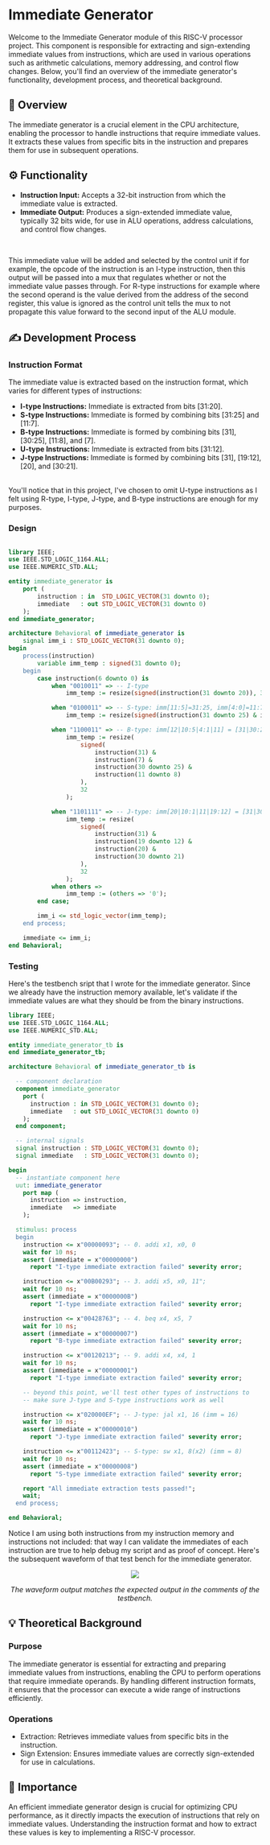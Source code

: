 # Immediate Generator

Welcome to the Immediate Generator module of this RISC-V processor project. This component is responsible for extracting and sign-extending immediate values from instructions, which are used in various operations such as arithmetic calculations, memory addressing, and control flow changes. Below, you'll find an overview of the immediate generator's functionality, development process, and theoretical background.

## 🧠 Overview
The immediate generator is a crucial element in the CPU architecture, enabling the processor to handle instructions that require immediate values. It extracts these values from specific bits in the instruction and prepares them for use in subsequent operations.

## ⚙️ Functionality
- **Instruction Input:** Accepts a 32-bit instruction from which the immediate value is extracted.
- **Immediate Output:** Produces a sign-extended immediate value, typically 32 bits wide, for use in ALU operations, address calculations, and control flow changes.
  
<br/>

This immediate value will be added and selected by the control unit if for example, the opcode of the instruction is an I-type instruction, then this output will be passed into a mux that regulates whether or not the immediate value passes through. For R-type instructions for example where the second operand is the value derived from the address of the second register, this value is ignored as the control unit tells the mux to not propagate this value forward to the second input of the ALU module.

## ✍ Development Process

### Instruction Format
The immediate value is extracted based on the instruction format, which varies for different types of instructions:

- **I-type Instructions:** Immediate is extracted from bits [31:20].
- **S-type Instructions:** Immediate is formed by combining bits [31:25] and [11:7].
- **B-type Instructions:** Immediate is formed by combining bits [31], [30:25], [11:8], and [7].
- **U-type Instructions:** Immediate is extracted from bits [31:12].
- **J-type Instructions:** Immediate is formed by combining bits [31], [19:12], [20], and [30:21].
</br>
You'll notice that in this project, I've chosen to omit U-type instructions as I felt using R-type, I-type, J-type, and B-type instructions are enough for my purposes.

### Design
<div style="max-width: 800px; overflow-x: auto;">
    
```VHDL
library IEEE;
use IEEE.STD_LOGIC_1164.ALL;
use IEEE.NUMERIC_STD.ALL;

entity immediate_generator is
    port (
        instruction : in  STD_LOGIC_VECTOR(31 downto 0);
        immediate   : out STD_LOGIC_VECTOR(31 downto 0)
    );
end immediate_generator;

architecture Behavioral of immediate_generator is
    signal imm_i : STD_LOGIC_VECTOR(31 downto 0);
begin
    process(instruction)
        variable imm_temp : signed(31 downto 0);
    begin
        case instruction(6 downto 0) is
            when "0010011" => -- I-type
                imm_temp := resize(signed(instruction(31 downto 20)), 32);

            when "0100011" => -- S-type: imm[11:5]=31:25, imm[4:0]=11:7
                imm_temp := resize(signed(instruction(31 downto 25) & instruction(11 downto 7)), 32);

            when "1100011" => -- B-type: imm[12|10:5|4:1|11] = [31|30:25|11:8|7]
                imm_temp := resize(
                    signed(
                        instruction(31) & 
                        instruction(7) & 
                        instruction(30 downto 25) & 
                        instruction(11 downto 8)  
                    ),
                    32
                );

            when "1101111" => -- J-type: imm[20|10:1|11|19:12] = [31|30:21|20|19:12]
                imm_temp := resize(
                    signed(
                        instruction(31) & 
                        instruction(19 downto 12) & 
                        instruction(20) & 
                        instruction(30 downto 21)  
                    ),
                    32
                );
            when others =>
                imm_temp := (others => '0');
        end case;

        imm_i <= std_logic_vector(imm_temp);
    end process;

    immediate <= imm_i;
end Behavioral;

```

### Testing

Here's the testbench sript that I wrote for the immediate generator. Since we already have the instruction memory available, let's validate if the immediate values are what they should be from the binary instructions.

```VHDL
library IEEE;
use IEEE.STD_LOGIC_1164.ALL;
use IEEE.NUMERIC_STD.ALL;

entity immediate_generator_tb is
end immediate_generator_tb;

architecture Behavioral of immediate_generator_tb is

  -- component declaration
  component immediate_generator
    port (
      instruction : in STD_LOGIC_VECTOR(31 downto 0);
      immediate   : out STD_LOGIC_VECTOR(31 downto 0)
    );
  end component;

  -- internal signals
  signal instruction : STD_LOGIC_VECTOR(31 downto 0);
  signal immediate   : STD_LOGIC_VECTOR(31 downto 0);

begin
  -- instantiate component here
  uut: immediate_generator
    port map (
      instruction => instruction,
      immediate   => immediate
    );

  stimulus: process
  begin
    instruction <= x"00000093"; -- 0. addi x1, x0, 0
    wait for 10 ns;
    assert (immediate = x"00000000")
      report "I-type immediate extraction failed" severity error;

    instruction <= x"00B00293"; -- 3. addi x5, x0, 11";
    wait for 10 ns;
    assert (immediate = x"0000000B")
      report "I-type immediate extraction failed" severity error;

    instruction <= x"00428763"; -- 4. beq x4, x5, 7
    wait for 10 ns;
    assert (immediate = x"00000007")
      report "B-type immediate extraction failed" severity error;

    instruction <= x"00120213"; -- 9. addi x4, x4, 1
    wait for 10 ns;
    assert (immediate = x"00000001")
      report "I-type immediate extraction failed" severity error;

    -- beyond this point, we'll test other types of instructions to
    -- make sure J-type and S-type instructions work as well

    instruction <= x"020000EF"; -- J-type: jal x1, 16 (imm = 16) 
    wait for 10 ns;
    assert (immediate = x"00000010")
      report "J-type immediate extraction failed" severity error;

    instruction <= x"00112423"; -- S-type: sw x1, 8(x2) (imm = 8)
    wait for 10 ns;
    assert (immediate = x"00000008")
      report "S-type immediate extraction failed" severity error;

    report "All immediate extraction tests passed!";
    wait;
  end process;

end Behavioral;
```

Notice I am using both instructions from my instruction memory and instructions not included: that way I can validate the immediates of each instruction are true to help debug my script and as proof of concept. Here's the subsequent waveform of that test bench for the immediate generator.
<p align="center">
  <img src="./Waveform.png" />
</p>
<p align="center">
  <em>The waveform output matches the expected output in the comments of the testbench.</em>
</p>

## 💡 Theoretical Background

### Purpose
The immediate generator is essential for extracting and preparing immediate values from instructions, enabling the CPU to perform operations that require immediate operands. By handling different instruction formats, it ensures that the processor can execute a wide range of instructions efficiently.

### Operations
- Extraction: Retrieves immediate values from specific bits in the instruction.
- Sign Extension: Ensures immediate values are correctly sign-extended for use in calculations.

## 🔑 Importance
An efficient immediate generator design is crucial for optimizing CPU performance, as it directly impacts the execution of instructions that rely on immediate values. Understanding the instruction format and how to extract these values is key to implementing a RISC-V processor.
